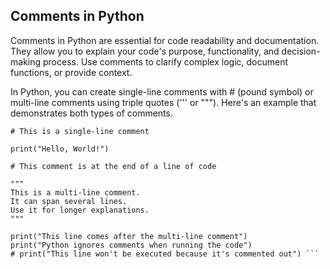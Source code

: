 
## Comments in Python

Comments in Python are essential for code readability and documentation. They allow you to explain your code's purpose, functionality, and decision-making process. Use comments to clarify complex logic, document functions, or provide context.

In Python, you can create single-line comments with # (pound symbol) or multi-line comments using triple quotes (''' or """). Here's an example that demonstrates both types of comments.

```
# This is a single-line comment

print("Hello, World!") 

# This comment is at the end of a line of code

""" 
This is a multi-line comment. 
It can span several lines. 
Use it for longer explanations. 
"""

print("This line comes after the multi-line comment") 
print("Python ignores comments when running the code") 
# print("This line won't be executed because it's commented out") ```
